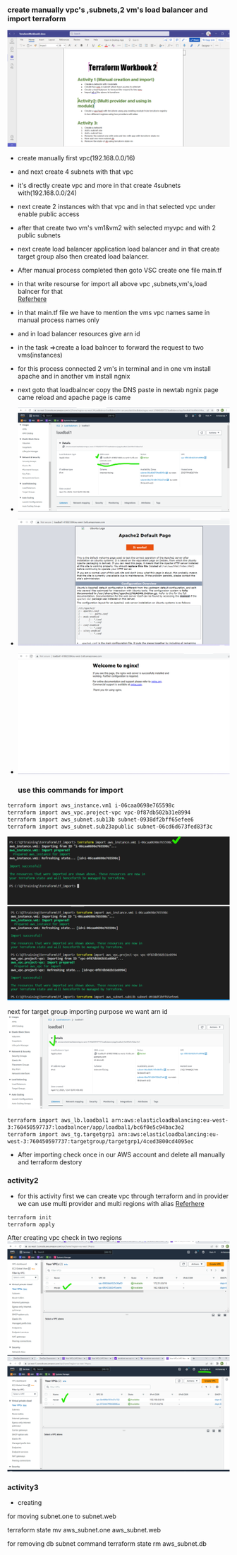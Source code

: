 ### create manually vpc's ,subnets,2 vm's load balancer and import terraform
![Preview](./images/task2.png)
* create manually first vpc(192.168.0.0/16)
* and next create 4 subnets with that vpc
* it's directly create vpc and more in that create 4subnets with(192.168.0.0/24)
* next create 2 instances with that vpc and in that selected vpc under enable public access
* after that create two vm's vm1&vm2 with selected myvpc and with 2 public subnets
* next create load balancer application load balancer and in that create target group also then created load balancer.
* After manual process completed then goto VSC create one file main.tf
* in that write resourse for import all above vpc ,subnets,vm's,load balncer for that  
  [Referhere](https://developer.hashicorp.com/terraform/cli/import/usage)
* in that main.tf file we have to mention the vms vpc names same in manual process names only
* and in load balancer resources give arn id 
* in the task =>create a load balncer to forward the request to two vms(instances)
* for this process connected 2 vm's in terminal and in one vm install apache and in another vm install ngnix
* next goto that loadbalncer copy the DNS paste in newtab ngnix page came reload and apache page is came
* ![Preview](./images/task2img1.png) 
* ![Preview](./images/task2img2.png)
* ![Preview](./images/task2img3.png)
  
  ### use this commands for import
```
terraform import aws_instance.vm1 i-06caa0698e765598c
terraform import aws_vpc.project-vpc vpc-0f87db502b31e8994
terraform import aws_subnet.sub13b subnet-0938df2bff65efee6
terraform import aws_subnet.sub23apublic subnet-06cd6d673fed83f3c

```

![Preview](./images/task2img4.png)
![Preview](./images/task2img5.png)

next for target group importing purpose we want arn id 
![Preview](./images/task2img6.png)

```
terraform import aws_lb.loadbal1 arn:aws:elasticloadbalancing:eu-west-3:760450597737:loadbalncer/app/loadbal1/bc6f0e5c94bac3e2
terraform import aws_tg.targetgrp1 arn:aws:elasticloadbalancing:eu-west-3:760450597737:targetgroup/targetgrp1/4ced3800cd4095ec

```

* After importing check once in our AWS account and delete all manually and terraform destory
  
### activity2

* for this activity first we can create vpc through terraform and in provider we can use multi provider and multi regions with alias
[Referhere](https://registry.terraform.io/modules/terraform-aws-modules/vpc/aws/latest)

```
terraform init 
terraform apply

```

After creating vpc
check in two regions
![Preview](./images/task2img7act2.png)
![Preview](./images/task2img8act2.png)

### activity3

* creating

for moving subnet.one to subnet.web

terraform state mv aws_subnet.one aws_subnet.web


for removing db subnet command
terraform state rm aws_subnet.db 